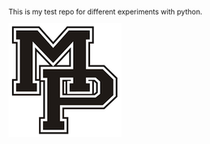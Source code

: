 This is my test repo for different experiments with python.

![alt text](https://github.com/MaxPain89/Go/blob/master/logo.png)
